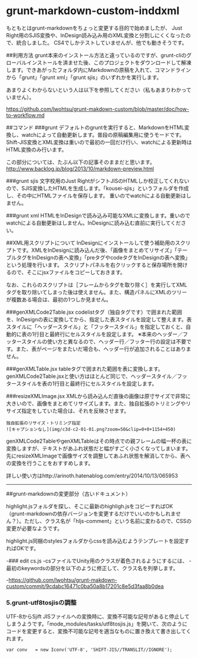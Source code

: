grunt-markdown-custom-inddxml
====================

もともとはgrunt-markdownをちょっと変更する目的で始めましたが、
Just Right用のSJIS変換や、InDesign読み込み用のXML変換と分割しにくくなったので、統合しました。
CS4でしかテストしていませんが、他でも動きそうです。

##利用方法
grunt本来のインストール方法と違っているのですが、grunt-cliのグローバルインストールを済ませた後、このプロジェクトをダウンロードして解凍します。できあがったフォルダ内にMarkdownの原稿を入れて、コマンドラインから「grunt」「grunt xml」「grunt sjis」のいずれかを実行します。

あまりよくわからないという人は以下を参照してください（私もあまりわかっていません）。

https://github.com/lwohtsu/grunt-makdown-custom/blob/master/doc/how-to-workflow.md

##コマンド
###grunt
デフォルトのgruntを実行すると、MarkdownをHTML変換し、watchによって自動更新します。普段の原稿編集用に使うモードです。Shift-JIS変換とXML変換は重いので最初の一回だけ行い、watchによる更新時はHTML変換のみ行います。

この部分については、たぶん以下の記事そのままだと思います。
http://www.backlog.jp/blog/2013/10/markdown-preview.html

###grunt sjis
文字校用のJust RightがシフトJISのHTMLしか校正してくれないので、SJIS変換したHTMLを生成します。「kousei-sjis」というフォルダを作成し、その中にHTMLファイルを保存します。
重いのでwatchによる自動更新はしません。

###grunt xml
HTMLをInDesignで読み込み可能なXMLに変換します。重いのでwatchによる自動更新はしません。InDesignに読み込む直前に実行してください。

##XML用スクリプトについて
InDesignにインストールして使う補助用のスクリプトです。XMLをInDesignに読み込んだ後、「画像をまとめてリサイズ」「テーブルタグをInDesignの表へ変換」「preタグやcodeタグをInDesignの表へ変換」という処理を行います。
スクリプトパネルを右クリックすると保存場所を開けるので、そこにjsxファイルをコピーしておきます。

なお、これらのスクリプトは［フレームからタグを取り除く］を実行してXMLタグを取り除いてしまった後は使えません。また、構造パネルにXMLのツリーが複数ある場合は、最初の1つしか見ません。

###genXMLCode2Table.jsx
codelistタグ（独自タグです）で囲まれた範囲を、InDesignの表に変換してから、指定した表スタイルを設定して整えます。表スタイルに「ヘッダースタイル」と「フッタースタイル」を指定しておくと、自動的に表の1行目と最終行にセルスタイルを設定します。
※本来のヘッダー／フッタースタイルの使い方と異なるので、ヘッダー行／フッター行の設定は不要です。また、表がページをまたいだ場合も、ヘッダー行が追加されることはありません。

###genXMLTable.jsx
tableタグで囲まれた範囲を表に変換します。genXMLCode2Table.jsxと使い方はほとんど同じで、ヘッダースタイル／フッタースタイルを表の1行目と最終行にセルスタイルを設定します。

###resizeXMLImage.jsx
XMLから読み込んだ直後の画像は原寸サイズで非常に大きいので、画像をまとめてリサイズします。また、独自拡張のトリミングやリサイズ指定をしていた場合は、それを反映させます。


```
独自拡張のリサイズ・トリミング指定
![キャプションなし](img/c3d-c2-01-01.png?zoom=50&clip=0+0+1154+450)
```

genXMLCode2TableやgenXMLTableはその時点での親フレームの幅一杯の表に変換しますが、テキストがあふれ状態だと幅がすごく小さくなってしまいます。先にresizeXMLImageで画像サイズを調整してあふれ状態を解消してから、表への変換を行うことをおすすめします。

詳しい使い方はhttp://arinoth.hatenablog.com/entry/2014/10/13/065953


---

##grunt-markdownの変更部分（古いドキュメント）

highlight.jsフォルダを探し、そこに最新のhighligh.jsをコピーすればOK（grunt-markdownの依存バージョンを変更するだけでいいのかもしれません？）。ただし、クラス名が「hljs-comment」という名前に変わるので、CSSの変更が必要なようです。

highlight.js同梱のstylesフォルダからcssを読み込むようテンプレートを設定すればOKです。

-### edit cs.js
-csファイルでUnity用のクラスが着色されるようにするには、
-最初のkeywordsの部分を以下のように修正して、クラス名を列挙します。

-https://github.com/lwohtsu/grunt-makdown-custom/commit/9cdabc16471c0ba50a8b17201c8e5d3faa8b0dea


### 5.grunt-utf8tosjisの調整
UTF-8からSjift JISファイルへの変換時に、変換不可能な記号があると停止してしまうようです。「mode_modules/tasks/utf8tosjis.js」を開いて、次のようにコードを変更すると、変換不可能な記号を適当なものに置き換えて書き出してくれます。

```
var conv   = new Iconv('UTF-8', 'SHIFT-JIS//TRANSLIT//IGNORE');
```

